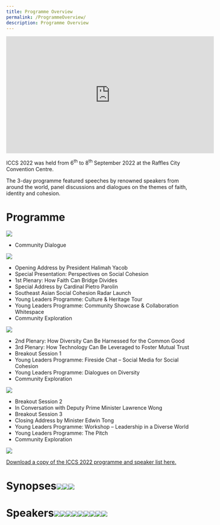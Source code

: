 ```yaml
---
title: Programme Overview
permalink: /ProgrammeOverview/
description: Programme Overview
---
```



<div class="bp-youtube">

<iframe width="560" height="315" src="https://www.youtube.com/embed/UNgvcEaJT4k" title="YouTube video player" frameborder="0" allow="accelerometer; autoplay; clipboard-write; encrypted-media; gyroscope; picture-in-picture" allowfullscreen></iframe>

</div>

ICCS 2022 was held from 6<sup>th</sup> to 8<sup>th</sup> September 2022 at the Raffles City Convention Centre.  

The 3-day programme featured speeches by renowned speakers from around the world, panel discussions and dialogues on the themes of faith, identity and cohesion.

# Programme
![](/images/ICCS%20navy%20line%20Day%200.png)
* Community Dialogue

![](/images/ICCS%20navy%20line%20Day%201.png)
* Opening Address by President Halimah Yacob
* Special Presentation: Perspectives on Social Cohesion
* 1st Plenary: How Faith Can Bridge Divides
* Special Address by Cardinal Pietro Parolin
* Southeast Asian Social Cohesion Radar Launch
* Young Leaders Programme: Culture & Heritage Tour
* Young Leaders Programme: Community Showcase & Collaboration Whitespace
* Community Exploration

![](/images/ICCS%20navy%20line%20Day%202.png)
* 2nd Plenary: How Diversity Can Be Harnessed for the Common Good
* 3rd Plenary: How Technology Can Be Leveraged to Foster Mutual Trust
* Breakout Session 1
* Young Leaders Programme: Fireside Chat – Social Media for Social Cohesion
* Young Leaders Programme: Dialogues on Diversity
* Community Exploration

![](/images/ICCS%20navy%20line%20Day%203.png)
* Breakout Session 2
* In Conversation with Deputy Prime Minister Lawrence Wong
* Breakout Session 3
* Closing Address by Minister Edwin Tong
* Young Leaders Programme: Workshop – Leadership in a Diverse World
* Young Leaders Programme: The Pitch
* Community Exploration

![](/images/ICCS%20teal%20line.png)

[Download a copy of the ICCS 2022 programme and speaker list here.](/files/ICCS%202022%20Programme%20and%20Speakers_as%20at%207%20Sep%202022.pdf)

# Synopses![](/images/ICCS%20Programme%202_as%20at%2025%20Aug.png)![](/images/ICCS%20Programme%203_as%20at%2025%20Aug.png)![](/images/ICCS%20Programme%204_as%20at%2025%20Aug.png)
# Speakers![](/images/ICCS%20Speakers%201_as%20at%2030%20Aug%202022.png)![](/images/ICCS%20Speakers%202_as%20at%202%20Sep%202022.png)![](/images/ICCS%202022%20Speakers%203_as%20at%207%20Sep%202022.png)![](/images/ICCS%20Speakers%204_as%20at%2025%20Aug.png)![](/images/ICCS%20Speakers%205_as%20at%2025%20Aug.png)![](/images/ICCS%20Speakers%206_as%20at%2030%20Aug%202022.png)![](/images/ICCS%20Speakers%207_as%20at%2025%20Aug.png)![](/images/ICCS%20Speakers%208_as%20at%2025%20Aug.png)![](/images/ICCS%20Speakers%209_as%20at%2030%20Aug%202022.png)